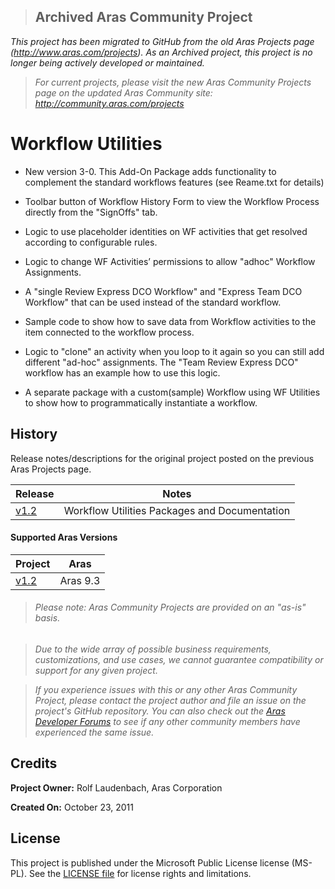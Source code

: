 >## Archived Aras Community Project
*This project has been migrated to GitHub from the old Aras Projects page (http://www.aras.com/projects). As an Archived project, this project is no longer being actively developed or maintained.*

>*For current projects, please visit the new Aras Community Projects page on the updated Aras Community site: http://community.aras.com/projects*

# Workflow Utilities

* New version 3-0. This Add-On Package adds functionality to complement the standard workflows features (see Reame.txt for details)

* Toolbar button of Workflow History Form to view the Workflow Process directly from the "SignOffs" tab.

* Logic to use placeholder identities on WF activities that get resolved according to configurable rules.

* Logic to change WF Activities’ permissions to allow "adhoc" Workflow Assignments.

* A "single Review Express DCO Workflow" and "Express Team DCO Workflow" that can be used instead of the standard workflow.

* Sample code to show how to save data from Workflow activities to the item connected to the workflow process.

* Logic to "clone" an activity when you loop to it again so you can still add different "ad-hoc" assignments. The "Team Review Express DCO" workflow has an example how to use this logic.

* A separate package with a custom(sample) Workflow using WF Utilities to show how to programmatically instantiate a workflow.

## History

Release notes/descriptions for the original project posted on the previous Aras Projects page.

Release | Notes
--------|--------
[v1.2](https://github.com/ArasLabs/workflow-utilities/releases/tag/v1.2) | Workflow Utilities Packages and Documentation

#### Supported Aras Versions

Project | Aras
--------|------
[v1.2](https://github.com/ArasLabs/workflow-utilities/releases/tag/v1.2) | Aras 9.3

> ###### *Please note: Aras Community Projects are provided on an "as-is" basis.*

>*Due to the wide array of possible business requirements, customizations, and use cases, we cannot guarantee compatibility or support for any given project.*

>*If you experience issues with this or any other Aras Community Project, please contact the project author and file an issue on the project's GitHub repository. You can also check out the [Aras Developer Forums](http://community.aras.com/forums/) to see if any other community members have experienced the same issue.*

## Credits

**Project Owner:** Rolf Laudenbach, Aras Corporation

**Created On:** October 23, 2011

## License

This project is published under the Microsoft Public License license (MS-PL). See the [LICENSE file](./LICENSE.md) for license rights and limitations.
